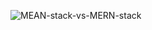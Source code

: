 ![MEAN-stack-vs-MERN-stack](https://github.com/user-attachments/assets/492cd921-46c6-4959-a49a-33a506e38a8a)
